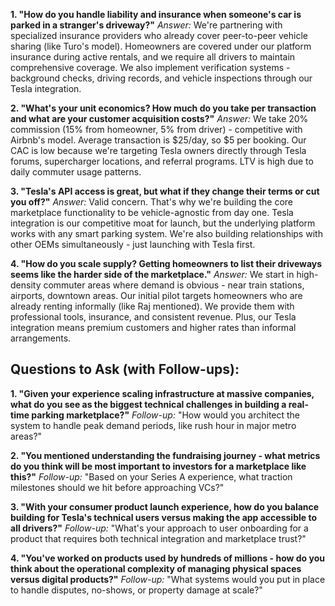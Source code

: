 

**1. "How do you handle liability and insurance when someone's car is parked in a stranger's driveway?"**
*Answer:* We're partnering with specialized insurance providers who already cover peer-to-peer vehicle sharing (like Turo's model). Homeowners are covered under our platform insurance during active rentals, and we require all drivers to maintain comprehensive coverage. We also implement verification systems - background checks, driving records, and vehicle inspections through our Tesla integration.

**2. "What's your unit economics? How much do you take per transaction and what are your customer acquisition costs?"**
*Answer:* We take 20% commission (15% from homeowner, 5% from driver) - competitive with Airbnb's model. Average transaction is $25/day, so $5 per booking. Our CAC is low because we're targeting Tesla owners directly through Tesla forums, supercharger locations, and referral programs. LTV is high due to daily commuter usage patterns.

**3. "Tesla's API access is great, but what if they change their terms or cut you off?"**
*Answer:* Valid concern. That's why we're building the core marketplace functionality to be vehicle-agnostic from day one. Tesla integration is our competitive moat for launch, but the underlying platform works with any smart parking system. We're also building relationships with other OEMs simultaneously - just launching with Tesla first.

**4. "How do you scale supply? Getting homeowners to list their driveways seems like the harder side of the marketplace."**
*Answer:* We start in high-density commuter areas where demand is obvious - near train stations, airports, downtown areas. Our initial pilot targets homeowners who are already renting informally (like Raj mentioned). We provide them with professional tools, insurance, and consistent revenue. Plus, our Tesla integration means premium customers and higher rates than informal arrangements.

## Questions to Ask (with Follow-ups):

**1. "Given your experience scaling infrastructure at massive companies, what do you see as the biggest technical challenges in building a real-time parking marketplace?"**
*Follow-up:* "How would you architect the system to handle peak demand periods, like rush hour in major metro areas?"

**2. "You mentioned understanding the fundraising journey - what metrics do you think will be most important to investors for a marketplace like this?"**
*Follow-up:* "Based on your Series A experience, what traction milestones should we hit before approaching VCs?"

**3. "With your consumer product launch experience, how do you balance building for Tesla's technical users versus making the app accessible to all drivers?"**
*Follow-up:* "What's your approach to user onboarding for a product that requires both technical integration and marketplace trust?"

**4. "You've worked on products used by hundreds of millions - how do you think about the operational complexity of managing physical spaces versus digital products?"**
*Follow-up:* "What systems would you put in place to handle disputes, no-shows, or property damage at scale?"


